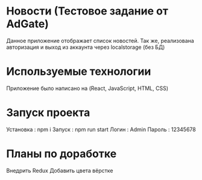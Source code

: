 # Новости (Тестовое задание от AdGate)

Данное приложение отображает список новостей. Так же, реализована авторизация и выход из аккаунта через localstorage (без БД)

# Используемые технологии

Приложение было написано на (React, JavaScript, HTML, CSS)

# Запуск проекта

Установка : npm i
Запуск : npm run start
Логин : Admin
Пароль : 12345678

# Планы по доработке

Внедрить Redux
Добавить цвета вёрстке
